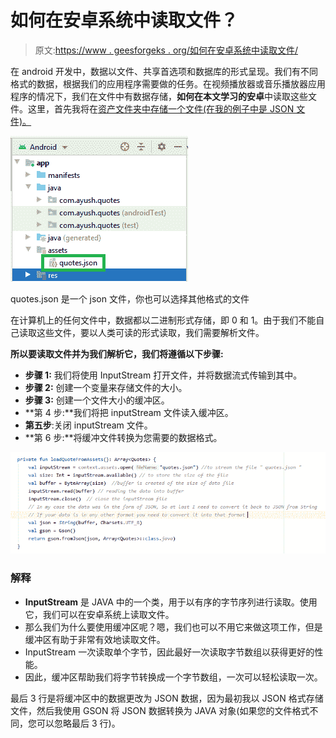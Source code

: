 # 如何在安卓系统中读取文件？

> 原文:[https://www . geesforgeks . org/如何在安卓系统中读取文件/](https://www.geeksforgeeks.org/how-to-read-a-file-in-android/)

在 android 开发中，数据以文件、共享首选项和数据库的形式呈现。我们有不同格式的数据，根据我们的应用程序需要做的任务。在视频播放器或音乐播放器应用程序的情况下，我们在文件中有数据存储，**如何在本文学习的安卓**中读取这些文件。这里，首先我将在[资产文件夹中存储一个文件(在我的例子中是 JSON 文件)。](https://www.geeksforgeeks.org/assets-folder-in-android/)

![](img/69b3f141ae667ab27f510af44a6ea555.png)

quotes.json 是一个 json 文件，你也可以选择其他格式的文件

在计算机上的任何文件中，数据都以二进制形式存储，即 0 和 1。由于我们不能自己读取这些文件，要以人类可读的形式读取，我们需要解析文件。

**所以要读取文件并为我们解析它，我们将遵循以下步骤:**

*   **步骤 1:** 我们将使用 InputStream 打开文件，并将数据流式传输到其中。
*   **步骤 2:** 创建一个变量来存储文件的大小。
*   **步骤 3:** 创建一个文件大小的缓冲区。
*   **第 4 步:**我们将把 inputStream 文件读入缓冲区。
*   **第五步**:关闭 inputStream 文件。
*   **第 6 步:**将缓冲文件转换为您需要的数据格式。

![](img/c64cb503e146a01d636fe2e108bc611e.png)

### **解释**

*   **InputStream** 是 JAVA 中的一个类，用于以有序的字节序列进行读取。使用它，我们可以在安卓系统上读取文件。
*   那么我们为什么要使用缓冲区呢？嗯，我们也可以不用它来做这项工作，但是缓冲区有助于非常有效地读取文件。
*   InputStream 一次读取单个字节，因此最好一次读取字节数组以获得更好的性能。
*   因此，缓冲区帮助我们将字节转换成一个字节数组，一次可以轻松读取一次。

最后 3 行是将缓冲区中的数据更改为 JSON 数据，因为最初我以 JSON 格式存储文件，然后我使用 GSON 将 JSON 数据转换为 JAVA 对象(如果您的文件格式不同，您可以忽略最后 3 行)。